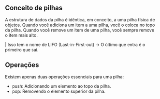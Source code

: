 ## Conceito de pilhas

A estrutura de dados da pilha é idêntica, em conceito, a uma pilha física de objetos. Quando você adiciona um item a uma pilha, você o coloca no topo da pilha. Quando você remove um item de uma pilha, você sempre remove o item mais alto.

| Isso tem o nome de LIFO (Last-in-First-out) -> O último que entra é o primeiro que sai.


## Operações
Existem apenas duas operações essenciais para uma pilha:

- push: Adicionando um elemento ao topo da pilha.
- pop: Removendo o elemento superior da pilha.